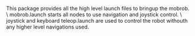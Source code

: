 This package provides all the high level launch files to bringup the mobrob. \\
mobrob.launch starts all nodes to use navigation and joystick control. \\
joystick and keyboard teleop.launch are used to control the robot withouth any higher level navigations used.
